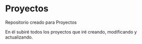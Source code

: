 # Proyectos
Repositorio creado para Proyectos

En él subiré todos los proyectos que iré creando, modificando y actualizando.
